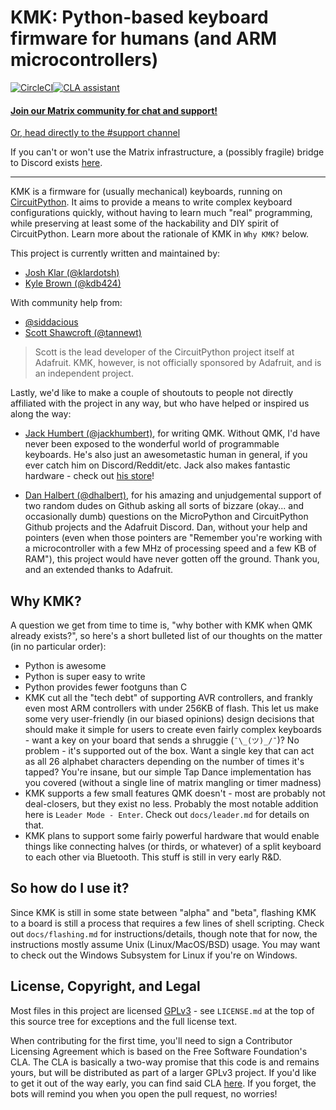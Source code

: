 # KMK: Python-based keyboard firmware for humans (and ARM microcontrollers)

[![CircleCI](https://circleci.com/gh/KMKfw/kmk_firmware/tree/master.svg?style=svg)](https://circleci.com/gh/KMKfw/kmk_firmware/tree/master)[![CLA assistant](https://cla-assistant.io/readme/badge/KMKfw/kmk_firmware)](https://cla-assistant.io/KMKfw/kmk_firmware)

#### [Join our Matrix community for chat and support!](https://matrix.to/#/+kmk:kmkfw.io)

[Or, head directly to the #support channel](https://matrix.to/#/#support:kmkfw.io)

If you can't or won't use the Matrix infrastructure, a (possibly fragile) bridge
to Discord exists
[here](https://discordapp.com/widget?id=493256121075761173&theme=dark).

<hr/>

KMK is a firmware for (usually mechanical) keyboards, running on
[CircuitPython](https://github.com/adafruit/circuitpython). It aims to provide a
means to write complex keyboard configurations quickly, without having to learn
much "real" programming, while preserving at least some of the hackability and
DIY spirit of CircuitPython. Learn more about the rationale of KMK in `Why KMK?`
below.

This project is currently written and maintained by:

- [Josh Klar (@klardotsh)](https://github.com/klardotsh)
- [Kyle Brown (@kdb424)](https://github.com/kdb424)

With community help from:

- [@siddacious](https://github.com/siddacious)
- [Scott Shawcroft (@tannewt)](https://github.com/tannewt)

> Scott is the lead developer of the CircuitPython project itself at Adafruit.
> KMK, however, is not officially sponsored by Adafruit, and is an independent
> project.

Lastly, we'd like to make a couple of shoutouts to people not directly
affiliated with the project in any way, but who have helped or inspired us along
the way:

- [Jack Humbert (@jackhumbert)](https://jackhumbert.com/), for writing QMK.
  Without QMK, I'd have never been exposed to the wonderful world of
  programmable keyboards. He's also just an awesometastic human in general, if
  you ever catch him on Discord/Reddit/etc. Jack also makes fantastic hardware -
  check out [his store](https://olkb.com)!

- [Dan Halbert (@dhalbert)](https://danhalbert.org/), for his amazing and
  unjudgemental support of two random dudes on Github asking all sorts of
  bizzare (okay...  and occasionally dumb) questions on the MicroPython and
  CircuitPython Github projects and the Adafruit Discord. Dan, without your help
  and pointers (even when those pointers are "Remember you're working with a
  microcontroller with a few MHz of processing speed and a few KB of RAM"), this
  project would have never gotten off the ground. Thank you, and an extended
  thanks to Adafruit.

## Why KMK?

A question we get from time to time is, "why bother with KMK when QMK already
exists?", so here's a short bulleted list of our thoughts on the matter (in no
particular order):

- Python is awesome
- Python is super easy to write
- Python provides fewer footguns than C
- KMK cut all the "tech debt" of supporting AVR controllers, and frankly even
  most ARM controllers with under 256KB of flash. This let us make some very
  user-friendly (in our biased opinions) design decisions that should make it
  simple for users to create even fairly complex keyboards - want a key on your
  board that sends a shruggie (`¯\_(ツ)_/¯`)? No problem - it's supported out of
  the box. Want a single key that can act as all 26 alphabet characters
  depending on the number of times it's tapped? You're insane, but our simple
  Tap Dance implementation has you covered (without a single line of matrix
  mangling or timer madness)
- KMK supports a few small features QMK doesn't - most are probably not
  deal-closers, but they exist no less. Probably the most notable addition here
  is `Leader Mode - Enter`. Check out `docs/leader.md` for details on that.
- KMK plans to support some fairly powerful hardware that would enable things
  like connecting halves (or thirds, or whatever) of a split keyboard to each
  other via Bluetooth. This stuff is still in very early R&D.

## So how do I use it?

Since KMK is still in some state between "alpha" and "beta", flashing KMK to a
board is still a process that requires a few lines of shell scripting. Check out
`docs/flashing.md` for instructions/details, though note that for now, the
instructions mostly assume Unix (Linux/MacOS/BSD) usage. You may want to check
out the Windows Subsystem for Linux if you're on Windows.

## License, Copyright, and Legal

Most files in this project are licensed
[GPLv3](https://tldrlegal.com/license/gnu-general-public-license-v3-(gpl-3)) -
see `LICENSE.md` at the top of this source tree for exceptions and the full
license text.

When contributing for the first time, you'll need to sign a Contributor
Licensing Agreement which is based on the Free Software Foundation's CLA. The
CLA is basically a two-way promise that this code is and remains yours, but will
be distributed as part of a larger GPLv3 project. If you'd like to get it out of
the way early, you can find said CLA [here](
https://cla-assistant.io/kmkfw/kmk_firmware). If you forget, the bots will
remind you when you open the pull request, no worries!
